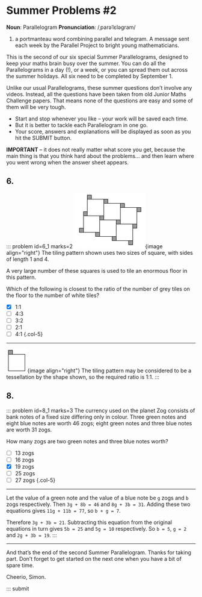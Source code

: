 # Summer Problems #2

<div class="dictionary">

__Noun__: Parallelogram
__Pronunciation__: /ˌparəˈlɛləɡram/

1. a portmanteau word combining parallel and telegram. A message sent each
week by the Parallel Project to bright young mathematicians.

</div>

This is the second of our six special Summer Parallelograms, designed to keep your maths brain busy over the summer. You can do all the Parallelograms in a day (!), or a week, or you can spread them out across the summer holidays. All six need to be completed by September 1.

Unlike our usual Parallelograms, these summer questions don’t involve any videos. Instead, all the questions have been taken from old Junior Maths Challenge papers. That means none of the questions are easy and some of them will be very tough.

* Start and stop whenever you like – your work will be saved each time.
* But it is better to tackle each Parallelogram in one go.
* Your score, answers and explanations will be displayed as soon as you hit the SUBMIT button.

__IMPORTANT__ – it does not really matter what score you get, because the main thing is that you think hard about the problems... and then learn where you went wrong when the answer sheet appears.



## 6.

::: problem id=6_1 marks=2
![](/resources/2018summer-8-2/6-tiles-question.gif){image align="right"}
The tiling pattern shown uses two sizes of square, with sides of length 1 and 4.

A very large number of these squares is used to tile an enormous floor in this pattern.

Which of the following is closest to the ratio of the number of grey tiles on the floor to the number of white tiles?

* [x] 1:1
* [ ] 4:3
* [ ] 3:2
* [ ] 2:1
* [ ] 4:1
{.col-5}

---

![](/resources/2018summer-8-2/6-tiles-answer.gif){image align="right"}
The tiling pattern may be considered to be a tessellation by the shape shown, so the required ratio is 1:1.
:::




## 8.

::: problem id=8_1 marks=3
The currency used on the planet Zog consists of bank notes of a fixed size differing only in colour. Three green notes and eight blue notes are worth 46 zogs; eight green notes and three blue notes are worth 31 zogs.

How many zogs are two green notes and three blue notes worth?

* [ ] 13 zogs
* [ ] 16 zogs
* [x] 19 zogs
* [ ] 25 zogs
* [ ] 27 zogs
{.col-5}

---
Let the value of a green note and the value of a blue note be `g` zogs and `b` zogs respectively. Then `3g + 8b = 46` and `8g + 3b = 31`. Adding these two equations gives `11g + 11b = 77`, so `b + g = 7`.

Therefore `3g + 3b = 21`. Subtracting this equation from the original equations in turn gives `5b = 25` and `5g = 10` respectively. So `b = 5`, `g = 2` and `2g + 3b = 19`.
:::


***

And that’s the end of the second Summer Parallelogram. Thanks for taking part. Don’t forget to get started on the next one when you have a bit of spare time.

Cheerio,
Simon.

::: submit

